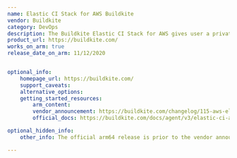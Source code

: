 ```yaml
---
name: Elastic CI Stack for AWS Buildkite
vendor: Buildkite
category: DevOps
description: The Buildkite Elastic CI Stack for AWS gives user a private, autoscaling Buildkite agent cluster. User can use the Buildkite Elastic CI Stack for AWS to parallelize large test suites across hundreds of nodes, run tests, app deployments, or AWS ops tasks.
product_url: https://buildkite.com/
works_on_arm: true
release_date_on_arm: 11/12/2020


optional_info:
    homepage_url: https://buildkite.com/
    support_caveats:
    alternative_options:
    getting_started_resources:
        arm_content:
        vendor_announcement: https://buildkite.com/changelog/115-aws-elastic-stack-support-for-arm-instances-rocket
        official_docs: https://buildkite.com/docs/agent/v3/elastic-ci-aws

optional_hidden_info:
    other_info: The official arm64 release is prior to the vendor announcement blog. Kindly refer [here](https://github.com/buildkite/elastic-ci-stack-for-aws/releases/tag/v5.1.0).

---
```

